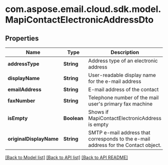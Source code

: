 
# com.aspose.email.cloud.sdk.model.MapiContactElectronicAddressDto
## Properties
Name | Type | Description | Notes
------------ | ------------- | ------------- | -------------
**addressType** | **String** | Address type of an electronic address |  [optional]
**displayName** | **String** | User-readable display name for the e-mail address |  [optional]
**emailAddress** | **String** | E-mail address of the contact |  [optional]
**faxNumber** | **String** | Telephone number of the mail user&#39;s primary fax machine |  [optional]
**isEmpty** | **Boolean** | Shows if MapiContactElectronicAddress is empty | 
**originalDisplayName** | **String** | SMTP e-mail address that corresponds to the e-mail address for the Contact object. |  [optional]




[[Back to Model list]](README.md#documentation-for-models) [[Back to API list]](README.md#documentation-for-api-endpoints) [[Back to API README]](README.md)

